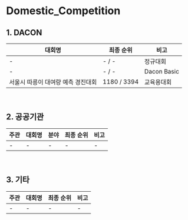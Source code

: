 # Domestic_Competition

## 1. DACON
|대회명|최종 순위|비고|
|-|-|-|
|-|- / -|정규대회|
|-|- / -|Dacon Basic|
|서울시 따릉이 대여량 예측 경진대회|1180 / 3394|교육용대회|

<br>

## 2. 공공기관
|주관|대회명|분야|최종 순위|비고|
|---|---|---|---|---|
|-|-|-|-|-|
<br>

## 3. 기타
|주관|대회명|최종 순위|비고|
|--|--|--|--|
-|-|-|-|
